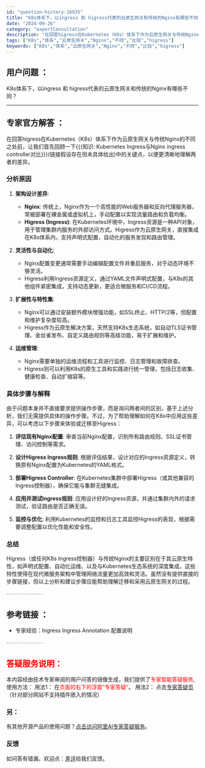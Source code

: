 ```yaml
---
id: "question-history-16935"
title: "K8s体系下，以ingress 和 higress代表的云原生网关和传统的Nginx有哪些不同？"
date: "2024-09-26"
category: "expertConsultation"
description: "在回答higress在Kubernetes（K8s）体系下作为云原生网关与传统Nginx的不同之处前，让我们首先回顾一下知识: Kubernetes Ingress与Nginx ingress controller对比(链接假设存在但未具体给出)中的关键点，以便更清晰地理解两者的差异。### 分析原"
tags: ["K8s","体系","云原生网关","Nginx","不同","比较","higress"]
keywords: ["K8s","体系","云原生网关","Nginx","不同","比较","higress"]
---
```


## 用户问题 ： 
 K8s体系下，以ingress 和 higress代表的云原生网关和传统的Nginx有哪些不同？  

---------------
## 专家官方解答 ：

在回答higress在Kubernetes（K8s）体系下作为云原生网关与传统Nginx的不同之处前，让我们首先回顾一下{{{知识: Kubernetes Ingress与Nginx ingress controller对比}}}(链接假设存在但未具体给出)中的关键点，以便更清晰地理解两者的差异。

### 分析原因

1. **架构设计差异**:
   - **Nginx**: 传统上，Nginx作为一个高性能的Web服务器和反向代理服务器，常被部署在裸金属或虚拟机上，手动配置以实现流量路由和负载均衡。
   - **Higress (Ingress)**: 在Kubernetes环境中，Ingress资源是一种API对象，用于管理集群内服务的外部访问方式。Higress作为云原生网关，直接集成在K8s体系内，支持声明式配置，自动化的服务发现和路由管理。

2. **灵活性与自动化**:
   - Nginx配置变更通常需要手动编辑配置文件并重启服务，对于动态环境不够灵活。
   - Higress利用Ingress资源定义，通过YAML文件声明式配置，与K8s的其他组件紧密集成，支持动态更新，更适合微服务和CI/CD流程。

3. **扩展性与特性集**:
   - Nginx可以通过安装额外模块增强功能，如SSL终止、HTTP/2等，但配置和维护复杂度较高。
   - Higress作为云原生解决方案，天然支持K8s生态系统，如自动TLS证书管理、金丝雀发布、自定义路由规则等高级功能，易于扩展和维护。

4. **运维管理**:
   - Nginx需要单独的运维流程和工具进行监控、日志管理和故障排查。
   - Higress则可以利用K8s的原生工具和实践进行统一管理，包括日志收集、健康检查、自动扩缩容等。

### 具体步骤与解释

由于问题本身并不直接要求提供操作步骤，而是询问两者间的区别，基于上述分析，我们无需提供具体的操作步骤。不过，为了帮助理解如何在K8s中应用这些差异，可以考虑以下步骤来体验或迁移至Higress：

1. **评估现有Nginx配置**: 审查当前Nginx配置，识别所有路由规则、SSL证书管理、访问控制等需求。
   
2. **设计Higress Ingress规则**: 根据评估结果，设计对应的Ingress资源定义，转换原有Nginx配置为Kubernetes的YAML格式。
   
3. **部署Higress Controller**: 在Kubernetes集群中部署Higress（或其他兼容的Ingress控制器），确保它能与集群无缝集成。
   
4. **应用并测试Ingress规则**: 应用设计好的Ingress资源，并通过集群内外的请求测试，验证路由是否正确无误。
   
5. **监控与优化**: 利用Kubernetes的监控和日志工具监控Higress的表现，根据需要调整配置以优化性能和安全性。

### 总结

Higress（或任何K8s Ingress控制器）与传统Nginx的主要区别在于其云原生特性，如声明式配置、自动化运维、以及与Kubernetes生态系统的深度集成，这些特性使得在现代微服务架构中管理网络流量更加高效和灵活。虽然没有提供直接的步骤链接，但以上分析和建议步骤应能帮助理解迁移和采用云原生网关的过程。


<font color="#949494">---------------</font> 


## 参考链接 ：

* 专家经验：higress Ingress Annotation 配置说明 


 <font color="#949494">---------------</font> 
 


## <font color="#FF0000">答疑服务说明：</font> 

本内容经由技术专家审阅的用户问答的镜像生成，我们提供了<font color="#FF0000">专家智能答疑服务</font>,使用方法：
用法1： 在<font color="#FF0000">页面的右下的浮窗”专家答疑“</font>。
用法2： 点击[专家答疑页](https://answer.opensource.alibaba.com/docs/intro)（针对部分网站不支持插件嵌入的情况）
### 另：


有其他开源产品的使用问题？[点击访问阿里AI专家答疑服务](https://answer.opensource.alibaba.com/docs/intro)。
### 反馈
如问答有错漏，欢迎点：[差评](https://ai.nacos.io/user/feedbackByEnhancerGradePOJOID?enhancerGradePOJOId=16941)给我们反馈。
